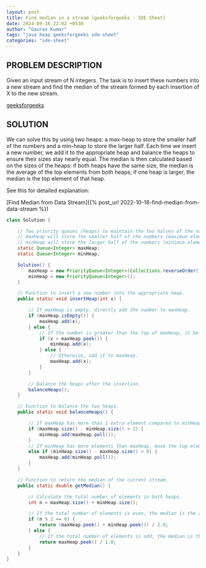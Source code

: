 ```yaml
---
layout: post
title: Find median in a stream (geeksforgeeks - SDE Sheet)
date: 2024-09-16 22:02 +0530
author: "Gaurav Kumar"
tags: "java heap geeksforgeeks sde-sheet"
categories: "sde-sheet"
---
```


## PROBLEM DESCRIPTION

Given an input stream of N integers. The task is to insert these numbers into a new stream and find the median of the stream formed by each insertion of X to the new stream.

[geeksforgeeks](https://www.geeksforgeeks.org/problems/find-median-in-a-stream-1587115620/1?page=7)

## SOLUTION

We can solve this by using two heaps: a max-heap to store the smaller half of the numbers and a min-heap to store the larger half. Each time we insert a new number, we add it to the appropriate heap and balance the heaps to ensure their sizes stay nearly equal. The median is then calculated based on the sizes of the heaps: if both heaps have the same size, the median is the average of the top elements from both heaps; if one heap is larger, the median is the top element of that heap.

See this for detailed explanation:

[Find Median from Data Stream]({% post_url 2022-10-18-find-median-from-data-stream %})

```java
class Solution {

    // Two priority queues (heaps) to maintain the two halves of the numbers seen so far.
    // maxHeap will store the smaller half of the numbers (maximum element at the top).
    // minHeap will store the larger half of the numbers (minimum element at the top).
    static Queue<Integer> maxHeap;
    static Queue<Integer> minHeap;

    Solution() {
        maxHeap = new PriorityQueue<Integer>(Collections.reverseOrder());
        minHeap = new PriorityQueue<Integer>();
    }

    // Function to insert a new number into the appropriate heap.
    public static void insertHeap(int x) {

        // If maxHeap is empty, directly add the number to maxHeap.
        if (maxHeap.isEmpty()) {
            maxHeap.add(x);
        } else {
            // If the number is greater than the top of maxHeap, it belongs in minHeap.
            if (x > maxHeap.peek()) {
                minHeap.add(x);
            } else {
                // Otherwise, add it to maxHeap.
                maxHeap.add(x);
            }
        }

        // Balance the heaps after the insertion.
        balanceHeaps();
    }

    // Function to balance the two heaps.
    public static void balanceHeaps() {

        // If maxHeap has more than 1 extra element compared to minHeap, move the top element of maxHeap to minHeap.
        if (maxHeap.size() - minHeap.size() > 1) {
            minHeap.add(maxHeap.poll());
        }
        // If minHeap has more elements than maxHeap, move the top element of minHeap to maxHeap.
        else if (minHeap.size() - maxHeap.size() > 0) {
            maxHeap.add(minHeap.poll());
        }
    }

    // Function to return the median of the current stream.
    public static double getMedian() {

        // Calculate the total number of elements in both heaps.
        int n = maxHeap.size() + minHeap.size();

        // If the total number of elements is even, the median is the average of the top elements from both heaps.
        if (n % 2 == 0) {
            return (maxHeap.peek() + minHeap.peek()) / 2.0;
        } else {
            // If the total number of elements is odd, the median is the top element of maxHeap.
            return maxHeap.peek() / 1.0;
        }
    }
}
```
